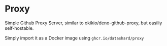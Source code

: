 # Proxy

Simple Github Proxy Server, similar to okikio/deno-github-proxy, but easiliy self-hostable.


Simply import it as a Docker image using `ghcr.io/datashard/proxy`
